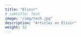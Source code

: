 ```yaml
---
title: "Elixir"
# subtitle: Tech
image: "/img/tech.jpg"
description: "Articles on Elixir"
weight: 52
---
```



